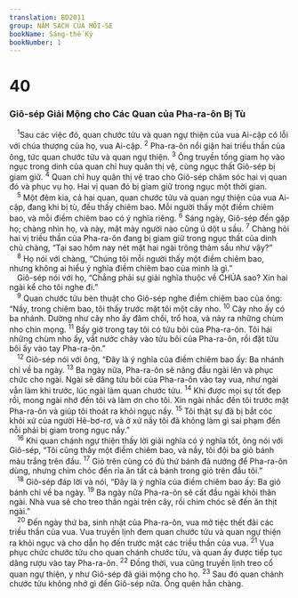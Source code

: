 ```yaml
---
translation: BD2011
group: NĂM SÁCH CỦA MÔI-SE
bookName: Sáng-thế Ký 
bookNumber: 1
---
```


<div class="title"><h1>40</h1><h3>Giô-sép Giải Mộng cho Các Quan của Pha-ra-ôn Bị Tù</h3></div>
<span class="verse sa_40_1"> <sup>1</sup>Sau các việc đó, quan chước tửu và quan ngự thiện của vua Ai-cập có lỗi với chúa thượng của họ, vua Ai-cập. </span>
<span class="verse sa_40_2"><sup>2</sup> Pha-ra-ôn nổi giận hai triều thần của ông, tức quan chước tửu và quan ngự thiện. </span>
<span class="verse sa_40_3"><sup>3</sup> Ông truyền tống giam họ vào ngục trong dinh của quan chỉ huy quân thị vệ, cùng ngục thất Giô-sép bị giam giữ. </span>
<span class="verse sa_40_4"><sup>4</sup> Quan chỉ huy quân thị vệ trao cho Giô-sép chăm sóc hai vị quan đó và phục vụ họ. Hai vị quan đó bị giam giữ trong ngục một thời gian.<br/></span>
<span class="verse sa_40_5"> <sup>5</sup> Một đêm kia, cả hai quan, quan chước tửu và quan ngự thiện của vua Ai-cập, đang khi bị tù, đều thấy chiêm bao. Mỗi người thấy một điềm chiêm bao, và mỗi điềm chiêm bao có ý nghĩa riêng. </span>
<span class="verse sa_40_6"><sup>6</sup> Sáng ngày, Giô-sép đến gặp họ; chàng nhìn họ, và này, mặt mày người nào cũng ủ dột u sầu. </span>
<span class="verse sa_40_7"><sup>7</sup> Chàng hỏi hai vị triều thần của Pha-ra-ôn đang bị giam giữ trong ngục thất của dinh chủ chàng, “Tại sao hôm nay nét mặt hai ngài trông thảm sầu như vậy?”<br/></span>
<span class="verse sa_40_8"> <sup>8</sup> Họ nói với chàng, “Chúng tôi mỗi người thấy một điềm chiêm bao, nhưng không ai hiểu ý nghĩa điềm chiêm bao của mình là gì.”<br/> Giô-sép nói với họ, “Chẳng phải sự giải nghĩa thuộc về CHÚA sao? Xin hai ngài kể cho tôi nghe đi.”<br/></span>
<span class="verse sa_40_9"> <sup>9</sup> Quan chước tửu bèn thuật cho Giô-sép nghe điềm chiêm bao của ông: “Nầy, trong chiêm bao, tôi thấy trước mặt tôi một cây nho. </span>
<span class="verse sa_40_10"><sup>10</sup> Cây nho ấy có ba nhánh. Dường như cây nho ấy đâm chồi, trổ hoa, và nảy ra những chùm nho chín mọng. </span>
<span class="verse sa_40_11"><sup>11</sup> Bấy giờ trong tay tôi có tửu bôi của Pha-ra-ôn. Tôi hái những chùm nho ấy, vắt nước chảy vào tửu bôi của Pha-ra-ôn, rồi đặt tửu bôi ấy vào tay Pha-ra-ôn.”<br/></span>
<span class="verse sa_40_12"> <sup>12</sup> Giô-sép nói với ông, “Ðây là ý nghĩa của điềm chiêm bao ấy: Ba nhánh chỉ về ba ngày. </span>
<span class="verse sa_40_13"><sup>13</sup> Ba ngày nữa, Pha-ra-ôn sẽ nâng đầu ngài lên và phục chức cho ngài. Ngài sẽ dâng tửu bôi của Pha-ra-ôn vào tay vua, như ngài vẫn làm khi trước, lúc ngài làm quan chước tửu. </span>
<span class="verse sa_40_14"><sup>14</sup> Khi được mọi sự tốt đẹp rồi, mong ngài nhớ đến tôi và làm ơn cho tôi. Xin ngài nhắc đến tôi trước mặt Pha-ra-ôn và giúp tôi thoát ra khỏi ngục nầy. </span>
<span class="verse sa_40_15"><sup>15</sup> Tôi thật sự đã bị bắt cóc khỏi xứ của người Hê-bơ-rơ, và ở xứ nầy tôi đã không làm gì sai phạm đến nỗi phải bị giam trong ngục nầy.”<br/></span>
<span class="verse sa_40_16"> <sup>16</sup> Khi quan chánh ngự thiện thấy lời giải nghĩa có ý nghĩa tốt, ông nói với Giô-sép, “Tôi cũng thấy một điềm chiêm bao, và nầy, tôi đội ba giỏ bánh màu trắng trên đầu. </span>
<span class="verse sa_40_17"><sup>17</sup> Giỏ trên cùng có đủ thứ bánh đã nướng để Pha-ra-ôn dùng, nhưng chim chóc đến rỉa ăn tất cả bánh trong giỏ trên đầu tôi.”<br/></span>
<span class="verse sa_40_18"> <sup>18</sup> Giô-sép đáp lời và nói, “Ðây là ý nghĩa của điềm chiêm bao ấy: Ba giỏ bánh chỉ về ba ngày. </span>
<span class="verse sa_40_19"><sup>19</sup> Ba ngày nữa Pha-ra-ôn sẽ cất đầu ngài khỏi thân ngài. Nhà vua sẽ cho treo thân ngài trên cây, rồi chim chóc sẽ đến ăn thịt ngài.” <br/></span>
<span class="verse sa_40_20"> <sup>20</sup> Ðến ngày thứ ba, sinh nhật của Pha-ra-ôn, vua mở tiệc thết đãi các triều thần của vua. Vua truyền lịnh đem quan chước tửu và quan ngự thiện ra khỏi ngục và cho dẫn họ đến trước mặt các triều thần của vua. </span>
<span class="verse sa_40_21"><sup>21</sup> Vua phục chức chước tửu cho quan chánh chước tửu, và quan ấy được tiếp tục dâng rượu vào tay Pha-ra-ôn. </span>
<span class="verse sa_40_22"><sup>22</sup> Ðồng thời, vua cũng truyền lịnh treo cổ quan ngự thiện, y như Giô-sép đã giải mộng cho họ. </span>
<span class="verse sa_40_23"><sup>23</sup> Sau đó quan chánh chước tửu không nhớ gì đến Giô-sép nữa. Ông quên hẳn chàng.<br/></span>
